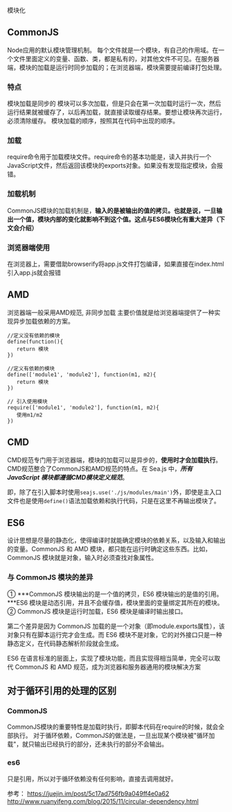 模块化

## CommonJS
Node应用的默认模块管理机制。
每个文件就是一个模块，有自己的作用域。在一个文件里面定义的变量、函数、类，都是私有的，对其他文件不可见。在服务器端，模块的加载是运行时同步加载的；在浏览器端，模块需要提前编译打包处理。

### 特点
模块加载是同步的
模块可以多次加载，但是只会在第一次加载时运行一次，然后运行结果就被缓存了，以后再加载，就直接读取缓存结果。要想让模块再次运行，必须清除缓存。
模块加载的顺序，按照其在代码中出现的顺序。

### 加载
require命令用于加载模块文件。require命令的基本功能是，读入并执行一个JavaScript文件，然后返回该模块的exports对象。如果没有发现指定模块，会报错。

### 加载机制
CommonJS模块的加载机制是，**输入的是被输出的值的拷贝。也就是说，一旦输出一个值，模块内部的变化就影响不到这个值。这点与ES6模块化有重大差异（下文会介绍）**

### 浏览器端使用
在浏览器上，需要借助browserify将app.js文件打包编译，如果直接在index.html引入app.js就会报错

## AMD
浏览器端一般采用AMD规范, 非同步加载
主要价值就是给浏览器端提供了一种实现异步加载依赖的方案。
```
//定义没有依赖的模块
define(function(){
   return 模块
})
```

```
//定义有依赖的模块
define(['module1', 'module2'], function(m1, m2){
   return 模块
})
```

```
// 引入使用模块
require(['module1', 'module2'], function(m1, m2){
   使用m1/m2
})
```


## CMD
CMD规范专门用于浏览器端，模块的加载可以是异步的，**使用时才会加载执行**。CMD规范整合了CommonJS和AMD规范的特点。在 Sea.js 中，***所有 JavaScript 模块都遵循CMD模块定义规范***。

即，除了在引入脚本时使用`seajs.use('./js/modules/main')`外，即使是主入口文件也是使用`define()`语法加载依赖和执行代码，只是在这里不再输出模块了。

## ES6
设计思想是尽量的静态化，使得编译时就能确定模块的依赖关系，以及输入和输出的变量。CommonJS 和 AMD 模块，都只能在运行时确定这些东西。比如，CommonJS 模块就是对象，输入时必须查找对象属性。

### 与 CommonJS 模块的差异
① ***CommonJS 模块输出的是一个值的拷贝，ES6 模块输出的是值的引用。***ES6 模块是动态引用，并且不会缓存值，模块里面的变量绑定其所在的模块。
② CommonJS 模块是运行时加载，ES6 模块是编译时输出接口。

第二个差异是因为 CommonJS 加载的是一个对象（即module.exports属性），该对象只有在脚本运行完才会生成。而 ES6 模块不是对象，它的对外接口只是一种静态定义，在代码静态解析阶段就会生成。

ES6 在语言标准的层面上，实现了模块功能，而且实现得相当简单，完全可以取代 CommonJS 和 AMD 规范，成为浏览器和服务器通用的模块解决方案

## 对于循环引用的处理的区别

### CommonJS
CommonJS模块的重要特性是加载时执行，即脚本代码在require的时候，就会全部执行。
对于循环依赖，CommonJS的做法是，一旦出现某个模块被"循环加载"，就只输出已经执行的部分，还未执行的部分不会输出。

### es6
只是引用，所以对于循环依赖没有任何影响，直接去调用就好。


参考：
https://juejin.im/post/5c17ad756fb9a049ff4e0a62
http://www.ruanyifeng.com/blog/2015/11/circular-dependency.html
